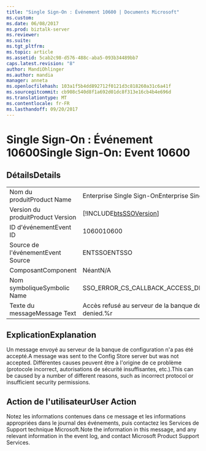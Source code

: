 ```yaml
---
title: "Single Sign-On : Événement 10600 | Documents Microsoft"
ms.custom: 
ms.date: 06/08/2017
ms.prod: biztalk-server
ms.reviewer: 
ms.suite: 
ms.tgt_pltfrm: 
ms.topic: article
ms.assetid: 5cab2c98-d576-488c-aba5-093b34489bb7
caps.latest.revision: "8"
author: MandiOhlinger
ms.author: mandia
manager: anneta
ms.openlocfilehash: 103a1f5b4dd892712f0121d3c818260a31c6a41f
ms.sourcegitcommit: cb908c540d8f1a692d01dc8f313e16cb4b4e696d
ms.translationtype: MT
ms.contentlocale: fr-FR
ms.lasthandoff: 09/20/2017
---
```

# <a name="single-sign-on-event-10600"></a><span data-ttu-id="c056b-102">Single Sign-On : Événement 10600</span><span class="sxs-lookup"><span data-stu-id="c056b-102">Single Sign-On: Event 10600</span></span>
## <a name="details"></a><span data-ttu-id="c056b-103">Détails</span><span class="sxs-lookup"><span data-stu-id="c056b-103">Details</span></span>  
  
|||  
|-|-|  
|<span data-ttu-id="c056b-104">Nom du produit</span><span class="sxs-lookup"><span data-stu-id="c056b-104">Product Name</span></span>|<span data-ttu-id="c056b-105">Enterprise Single Sign-On</span><span class="sxs-lookup"><span data-stu-id="c056b-105">Enterprise Single Sign-On</span></span>|  
|<span data-ttu-id="c056b-106">Version du produit</span><span class="sxs-lookup"><span data-stu-id="c056b-106">Product Version</span></span>|[!INCLUDE[btsSSOVersion](../includes/btsssoversion-md.md)]|  
|<span data-ttu-id="c056b-107">ID d'événement</span><span class="sxs-lookup"><span data-stu-id="c056b-107">Event ID</span></span>|<span data-ttu-id="c056b-108">10600</span><span class="sxs-lookup"><span data-stu-id="c056b-108">10600</span></span>|  
|<span data-ttu-id="c056b-109">Source de l'événement</span><span class="sxs-lookup"><span data-stu-id="c056b-109">Event Source</span></span>|<span data-ttu-id="c056b-110">ENTSSO</span><span class="sxs-lookup"><span data-stu-id="c056b-110">ENTSSO</span></span>|  
|<span data-ttu-id="c056b-111">Composant</span><span class="sxs-lookup"><span data-stu-id="c056b-111">Component</span></span>|<span data-ttu-id="c056b-112">Néant</span><span class="sxs-lookup"><span data-stu-id="c056b-112">N/A</span></span>|  
|<span data-ttu-id="c056b-113">Nom symbolique</span><span class="sxs-lookup"><span data-stu-id="c056b-113">Symbolic Name</span></span>|<span data-ttu-id="c056b-114">SSO_ERROR_CS_CALLBACK_ACCESS_DENIED</span><span class="sxs-lookup"><span data-stu-id="c056b-114">SSO_ERROR_CS_CALLBACK_ACCESS_DENIED</span></span>|  
|<span data-ttu-id="c056b-115">Texte du message</span><span class="sxs-lookup"><span data-stu-id="c056b-115">Message Text</span></span>|<span data-ttu-id="c056b-116">Accès refusé au serveur de la banque de configuration.%r</span><span class="sxs-lookup"><span data-stu-id="c056b-116">Config Store server access denied.%r</span></span>|  
  
## <a name="explanation"></a><span data-ttu-id="c056b-117">Explication</span><span class="sxs-lookup"><span data-stu-id="c056b-117">Explanation</span></span>  
 <span data-ttu-id="c056b-118">Un message envoyé au serveur de la banque de configuration n'a pas été accepté.</span><span class="sxs-lookup"><span data-stu-id="c056b-118">A message was sent to the Config Store server but was not accepted.</span></span> <span data-ttu-id="c056b-119">Différentes causes peuvent être à l'origine de ce problème (protocole incorrect, autorisations de sécurité insuffisantes, etc.).</span><span class="sxs-lookup"><span data-stu-id="c056b-119">This can be caused by a number of different reasons, such as incorrect protocol or insufficient security permissions.</span></span>  
  
## <a name="user-action"></a><span data-ttu-id="c056b-120">Action de l'utilisateur</span><span class="sxs-lookup"><span data-stu-id="c056b-120">User Action</span></span>  
 <span data-ttu-id="c056b-121">Notez les informations contenues dans ce message et les informations appropriées dans le journal des événements, puis contactez les Services de Support technique Microsoft.</span><span class="sxs-lookup"><span data-stu-id="c056b-121">Note the information in this message, and any relevant information in the event log, and contact Microsoft Product Support Services.</span></span>
